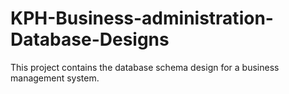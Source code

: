 # KPH-Business-administration-Database-Designs
This project contains the database schema design for a business management system.
